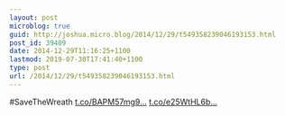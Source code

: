 ```yaml
---
layout: post
microblog: true
guid: http://joshua.micro.blog/2014/12/29/t549358239046193153.html
post_id: 39409
date: 2014-12-29T11:16:25+1100
lastmod: 2019-07-30T17:41:40+1100
type: post
url: /2014/12/29/t549358239046193153.html
---
```

#SaveTheWreath [t.co/BAPM57mg9...](http://t.co/BAPM57mg9R) [t.co/e25WtHL6b...](http://t.co/e25WtHL6b5)
